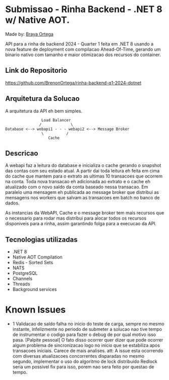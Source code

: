 # Submissao - Rinha Backend - .NET 8 w/ Native AOT.

Made by: [Braya Ortega](https://www.linkedin.com/in/brenonortega/)

API para a rinha de backend 2024 - Quarter 1 feita em .NET 8 usando a nova feature de deployment com compilacao Ahead-Of-Time, gerando um binario nativo com tamanho e maior otimizacao dos recursos do container.

## Link do Repositorio
https://github.com/BrenonOrtega/rinha-backend-q1-2024-dotnet

## Arquitetura da Solucao

A arquitetura da API eh bem simples.

                    Load Balancer
                   /             \
    Database <--> webapi1 - - - webapi2 <--> Message Broker 
                    \          /             
                       Cache        

## Descricao

A webapi faz a leitura do database e inicializa o cache gerando o snapshot das contas com seu estado atual.
A partir dai toda leitura eh feita em cima do cache que mantem para o extrato as ultimas 10 transacoes que ocorrem na conta.
Toda nova transacao eh adicionada ao extrato e o cache eh atualizado com o novo saldo da conta baseado nessa transacao.
Em paralelo uma mensagem eh publicada ao message broker que distribui as mensagens nos workers que salvam as transacoes em batch no banco de dados.

As instancias da WebAPI, Cache e o message broker tem mais recursos que o necessario para rodar mas distribui para alocar todos os recursos disponiveis para a rinha, assim garantindo folga para a execucao da API.

## Tecnologias utilizadas

- .NET 8 
- Native AOT Compilation
- Redis - Sorted Sets
- NATS
- PostgreSQL
- Channels
- Threads
- Background services

# Known Issues

- 1 Validacao de saldo falha no inicio do teste de carga, sempre no mesmo instante, infelizmente no periodo de submeter a solucao nao tive tempo de instrumentar o codigo para fazer o debug de por qual motivo isso pasa. [Palpite pessoal] O fato disso ocorrer quer dizer que pode ocorrer algum problema de sincronizacao logo no inicio que se estabiliza apos transacoes iniciais. Carece de mais analises.
att: A issue esta ocorrendo com diversas atualizacoes concorrentes disparadas no mesmo segundo, implementar o uso do algoritmo de lock distribuido Redlock seria um possivel fix para isso, porem nao sera feito por questao de tempo.